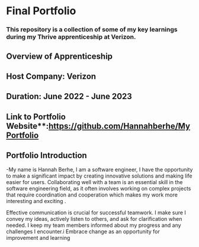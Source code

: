 # Final Portfolio

### This repository is a collection of some of my key learnings during my Thrive apprenticeship at Verizon.

## Overview of Apprenticeship
## Host Company: Verizon
## Duration: June 2022 - June 2023
## Link to Portfolio Website**:https://github.com/Hannahberhe/MyPortfolio

## Portfolio Introduction
-My name is Hannah Berhe,
  I am a software engineer, I have the opportunity to make a significant impact by creating innovative solutions and making life easier for users. Collaborating well with a team is an essential skill in the software engineering field, as it often involves working on complex projects that require coordination and cooperation which makes my work more interesting and exciting .
 
  Effective communication is crucial for successful teamwork. I make sure I convey my  ideas, actively listen to others, and ask for clarification when needed. I keep my team members informed about my  progress and any challenges I encounter.i Embrace change as an opportunity for improvement and learning
